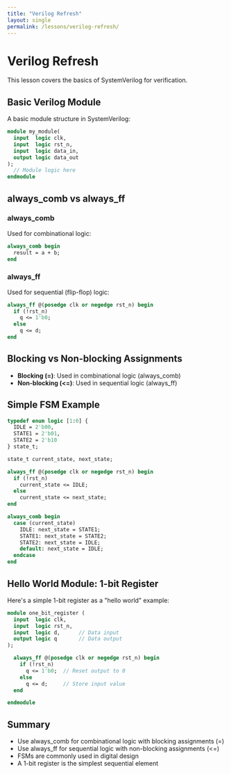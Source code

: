 ```yaml
---
title: "Verilog Refresh"
layout: single
permalink: /lessons/verilog-refresh/
---
```


# Verilog Refresh

This lesson covers the basics of SystemVerilog for verification.

## Basic Verilog Module

A basic module structure in SystemVerilog:

```systemverilog
module my_module(
  input  logic clk,
  input  logic rst_n,
  input  logic data_in,
  output logic data_out
);
  // Module logic here
endmodule
```

## always_comb vs always_ff

### always_comb

Used for combinational logic:

```systemverilog
always_comb begin
  result = a + b;
end
```

### always_ff

Used for sequential (flip-flop) logic:

```systemverilog
always_ff @(posedge clk or negedge rst_n) begin
  if (!rst_n)
    q <= 1'b0;
  else
    q <= d;
end
```

## Blocking vs Non-blocking Assignments

- **Blocking (=)**: Used in combinational logic (always_comb)
- **Non-blocking (<=)**: Used in sequential logic (always_ff)

## Simple FSM Example

```systemverilog
typedef enum logic [1:0] {
  IDLE = 2'b00,
  STATE1 = 2'b01,
  STATE2 = 2'b10
} state_t;

state_t current_state, next_state;

always_ff @(posedge clk or negedge rst_n) begin
  if (!rst_n)
    current_state <= IDLE;
  else
    current_state <= next_state;
end

always_comb begin
  case (current_state)
    IDLE: next_state = STATE1;
    STATE1: next_state = STATE2;
    STATE2: next_state = IDLE;
    default: next_state = IDLE;
  endcase
end
```

## Hello World Module: 1-bit Register

Here's a simple 1-bit register as a "hello world" example:

```systemverilog
module one_bit_register (
  input  logic clk,
  input  logic rst_n,
  input  logic d,      // Data input
  output logic q       // Data output
);

  always_ff @(posedge clk or negedge rst_n) begin
    if (!rst_n)
      q <= 1'b0;  // Reset output to 0
    else
      q <= d;     // Store input value
  end

endmodule
```

## Summary

- Use always_comb for combinational logic with blocking assignments (=)
- Use always_ff for sequential logic with non-blocking assignments (<=)
- FSMs are commonly used in digital design
- A 1-bit register is the simplest sequential element
